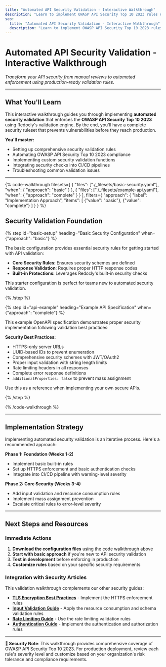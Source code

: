 ```yaml
---
title: "Automated API Security Validation - Interactive Walkthrough"
description: "Learn to implement OWASP API Security Top 10 2023 rules using interactive Redocly security validation configurations with step-by-step guidance."
seo:
  title: "Automated API Security Validation - Interactive Walkthrough"
  description: "Learn to implement OWASP API Security Top 10 2023 rules using interactive Redocly security validation configurations with step-by-step guidance."
---
```


# Automated API Security Validation - Interactive Walkthrough

*Transform your API security from manual reviews to automated enforcement using production-ready validation rules.*

---

## What You'll Learn

This interactive walkthrough guides you through implementing **automated security validation** that enforces the **OWASP API Security Top 10 2023** using Redocly's validation engine. By the end, you'll have a complete security ruleset that prevents vulnerabilities before they reach production.

**You'll master:**
- Setting up comprehensive security validation rules
- Automating OWASP API Security Top 10 2023 compliance
- Implementing custom security validation functions
- Integrating security checks into CI/CD pipelines
- Troubleshooting common validation issues

---

{% code-walkthrough
  filesets=[
    {
      "files": ["./_filesets/basic-security.yaml"],
      "when": {
        "approach": "basic"
      }
    },
    {
      "files": ["./_filesets/example-api.yaml"],
      "when": {
        "approach": "complete"
      }
    }
  ],
  filters={
    "approach": {
      "label": "Implementation Approach",
      "items": [
        {"value": "basic"},
        {"value": "complete"}
      ]
    }
  }
%}

## Security Validation Foundation

{% step id="basic-setup" heading="Basic Security Configuration" when={"approach": "basic"} %}

The basic configuration provides essential security rules for getting started with API validation:

- **Core Security Rules**: Ensures security schemes are defined
- **Response Validation**: Requires proper HTTP response codes
- **Built-in Protections**: Leverages Redocly's built-in security checks

This starter configuration is perfect for teams new to automated security validation.

{% /step %}

{% step id="api-example" heading="Example API Specification" when={"approach": "complete"} %}

This example OpenAPI specification demonstrates proper security implementation following validation best practices:

**Security Best Practices:**
- HTTPS-only server URLs
- UUID-based IDs to prevent enumeration
- Comprehensive security schemes with JWT/OAuth2
- Proper input validation with string length limits
- Rate limiting headers in all responses
- Complete error response definitions
- `additionalProperties: false` to prevent mass assignment

Use this as a reference when implementing your own secure APIs.

{% /step %}

{% /code-walkthrough %}

---

## Implementation Strategy

Implementing automated security validation is an iterative process. Here's a recommended approach:

**Phase 1: Foundation (Weeks 1-2)**
- Implement basic built-in rules
- Set up HTTPS enforcement and basic authentication checks
- Integrate into CI/CD pipeline with warning-level severity

**Phase 2: Core Security (Weeks 3-4)**
- Add input validation and resource consumption rules
- Implement mass assignment prevention
- Escalate critical rules to error-level severity

---

## Next Steps and Resources

### **Immediate Actions**
1. **Download the configuration files** using the code walkthrough above
2. **Start with basic approach** if you're new to API security validation
3. **Test in development** before enforcing in production
4. **Customize rules** based on your specific security requirements

### **Integration with Security Articles**
This validation walkthrough complements our other security guides:

- **[TLS Encryption Best Practices](api-tls-encryption-https-best-practices)** - Implement the HTTPS enforcement rules
- **[Input Validation Guide](api-input-validation-injection-prevention)** - Apply the resource consumption and schema validation rules
- **[Rate Limiting Guide](api-rate-limiting-abuse-prevention)** - Use the rate limiting validation rules
- **[Authentication Guide](authentication-authorization-openapi)** - Implement the authentication and authorization rules

---

**🔐 Security Note**: This walkthrough provides comprehensive coverage of OWASP API Security Top 10 2023. For production deployment, review each rule's severity level and customize based on your organization's risk tolerance and compliance requirements.
